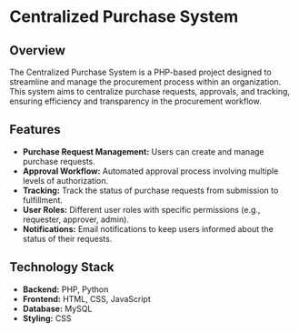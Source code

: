 # Centralized Purchase System

## Overview
The Centralized Purchase System is a PHP-based project designed to streamline and manage the procurement process within an organization. This system aims to centralize purchase requests, approvals, and tracking, ensuring efficiency and transparency in the procurement workflow.

## Features
- **Purchase Request Management:** Users can create and manage purchase requests.
- **Approval Workflow:** Automated approval process involving multiple levels of authorization.
- **Tracking:** Track the status of purchase requests from submission to fulfillment.
- **User Roles:** Different user roles with specific permissions (e.g., requester, approver, admin).
- **Notifications:** Email notifications to keep users informed about the status of their requests.

## Technology Stack
- **Backend:** PHP, Python
- **Frontend:** HTML, CSS, JavaScript
- **Database:** MySQL
- **Styling:** CSS


